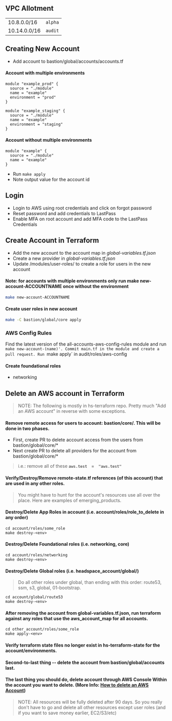 ## VPC Allotment

|     |     |
| --- | --- |
|10.8.0.0/16| `alpha`|
|10.14.0.0/16| `audit` |

## Creating New Account

- Add account to bastion/global/accounts/accounts.tf

#### Account with multiple environments
```hcl
module "example_prod" {
  source = "./module"
  name = "example"
  environment = "prod"
}

module "example_staging" {
  source = "./module"
  name = "example"
  environment = "staging"
}
```

#### Account without multiple environments
```hcl
module "example" {
  source = "./module"
  name = "example"
}
```

- Run ```make apply```
- Note output value for the account id



## Login
- Login to AWS using root credentials and click on forgot password
- Reset password and add credentials to LastPass
- Enable MFA on root account and add MFA code to the LastPass Credentials

## Create Account in Terraform
- Add the new account to the account map in *global-variables.tf.json*
- Create a new provider in *global-variables.tf.json*
- Update /modules/user-roles/ to create a role for users in the new account

#### Note: for accounts with multiple environments only run make new-account-ACCOUNTNAME once without the environment
```bash
make new-account-ACCOUNTNAME
```

#### Create user roles in new account
```bash
make -C bastion/global/core apply
```

### AWS Config Rules
Find the latest version of the all-accounts-aws-config-rules module and run `make new-account-(name)'. Commit main.tf in the module and create a pull request. Run `make apply` in audit/roles/aws-config

#### Create foundational roles
- networking



## Delete an AWS account in Terraform

>NOTE: The following is mostly in hs-terraform repo. Pretty much "Add an AWS account" in reverse with some exceptions.

#### Remove remote access for users to account: bastion/core/. This will be done in two phases.
- First, create PR to delete account access from the users from bastion/global/core/*
- Next create PR to delete all providers for the account from bastion/global/core/*
> i.e.: remove all of these **`aws.test  =  "aws.test"`**

#### Verify/Destroy/Remove remote-state.tf references (of this account) that are used in any other roles.
> You might have to hunt for the account's resources use all over the place. Here are examples of emerging_products.

#### Destroy/Delete App Roles in account (i.e. account/roles/role_to_delete in any order)
```
cd account/roles/some_role
make destroy-<env>
```

#### Destroy/Delete Foundational roles (i.e. networking, core)
```
cd account/roles/networking
make destroy-<env>
```

#### Destroy/Delete Global roles (i.e. headspace_account/global/)
>Do all other roles under global, than ending with this order: route53, ssm, s3, global, 01-bootstrap.
```
cd account/global/route53
make destroy-<env>
```

#### After removing the account from global-variables.tf.json, run terraform against any roles that use the aws_account_map for all accounts.
```
cd other_account/roles/some_role
make apply-<env>
```

#### Verify terraform state files no longer exist in hs-terraform-state for the account/environments.

#### Second-to-last thing -- delete the account from bastion/global/accounts last.

#### The last thing you should do, delete account through AWS Console **Within**  the  account you want to delete. (More Info: [How to delete an AWS Account](https://aws.amazon.com/premiumsupport/knowledge-center/close-aws-account/))
>NOTE: All resources will be fully deleted after 90 days. So you really don't have to go and delete all other resources except user roles (and if you want to save money earlier, EC2/S3/etc)
